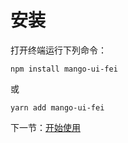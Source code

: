 # 安装

打开终端运行下列命令：

```
npm install mango-ui-fei
```

或

```
yarn add mango-ui-fei
```

下一节：[开始使用](#/doc/get-started)